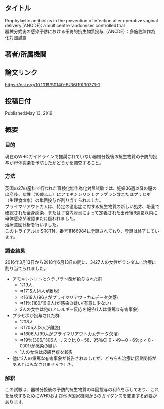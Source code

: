 ## タイトル
Prophylactic antibiotics in the prevention of infection after operative vaginal delivery (ANODE): a multicentre randomised controlled trial  
器械分娩後の感染予防における予防的抗生物質投与（ANODE）：多施設無作為化対照試験

## 著者/所属機関

## 論文リンク
https://doi.org/10.1016/S0140-6736(19)30773-1

## 投稿日付
Published:May 13, 2019

## 概要
### 目的
現在のWHOガイドラインで推奨されていない器械分娩後の抗生物質の予防的投与が母体感染を予防したかどうかを調査すること。

### 方法
英国の27の産科で行われた盲検化無作為化対照試験では、妊娠36週以降の膣の出産後、女性（16歳以上）にアモキシシリンとクラブラン酸またはプラセボ（生理食塩水）の単回投与が割り当てられました。  
プライマリアウトカムは、特定の適応症に対する抗生物質の新しい処方、培養で確認された全身感染、または子宮内膜炎によって定義された出産後6週間以内に母体感染が確認または疑われました。  
治療意図分析を行いました。  
このトライアルはISRCTN、番号11166984に登録されており、登録は終了しています。

### 調査結果
2016年3月13日から2018年6月13日の間に、3427人の女性がランダムに治療に割り当てられました。
* アモキシシリンとクラブラン酸が投与された群
  * 1719人
  * ⇒1715人(4人が離脱)
  * ⇒1619人(96人がプライマリアウトカムデータ欠落)
  * ⇒11％(180/1619人)が感染の疑い(有意に少ない)
  * 2人の女性は他のアレルギー反応を報告(1人は重篤な有害事象)
* プラセボが投与された群
  * 1708人
  * ⇒1705人(3人が離脱)
  * ⇒1606人(99人がプライマリアウトカムデータ欠落)
  * ⇒19％(306/1606人 リスク比 0・58、95％CI 0・49―0・69; p < 0・0001)が感染の疑い
  * 1人の女性は皮膚発疹を報告
* 他に2人の重篤な有害事象が報告されましたが、どちらも治療に因果関係があるとはみなされませんでした。

### 解釈
この試験は、器械分娩後の予防的抗生物質の単回投与の利点を示しており、これを反映するためにWHOおよび他の国家機関からのガイダンスを変更する必要があります。
